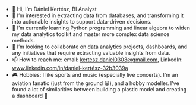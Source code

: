 - 👋 Hi, I’m Dániel Kertész, BI Analyst
- 👀 I’m interested in extracting data from databases, and transforming it into actionable insights to support data-driven decisions.
- 🌱 I’m currently learning Python programming and linear algebra to widen my data analytics toolkit and master more complex data science methods.
- 💞️ I’m looking to collaborate on data analytics projects, dashboards, and any initiatives that require extracting valuable insights from data.
- 📫 How to reach me: email: kertesz.daniel0303@gmail.com, LinkedIn: www.linkedin.com/in/daniel-kertész-32b3039a
- 🎮 Hobbies: I like sports and music (especially live concerts). I'm an aviation fanatic (just from the ground 😀), and a hobby modeller. I've found a lot of similarities between building a plastic model and creating a dashboard 🙂

<!---
danielkertesz87/danielkertesz87 is a ✨ special ✨ repository because its `README.md` (this file) appears on your GitHub profile.
You can click the Preview link to take a look at your changes.
--->

